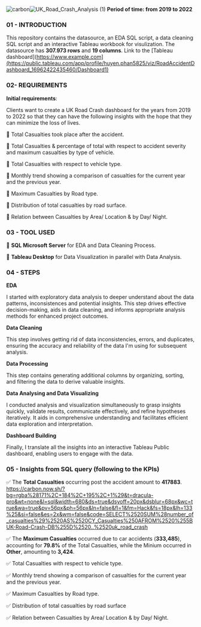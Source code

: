 ![carbon](https://github.com/Huyen-P/UK-Road-Crash-Analysis-2019-2022/assets/72473316/b608a203-2d7f-4565-84a3-e600ed878174)![UK_Road_Crash_Analysis (1)](https://github.com/Huyen-P/UK-Road-Crash-Analysis-2019-2022/assets/72473316/1c6f2c17-4bdd-4d79-9bbb-7491abd708eb)
**Period of time: from 2019 to 2022**

### 01 - INTRODUCTION
This repository contains the datasource, an EDA SQL script, a data cleaning SQL script and an interactive Tableau workbook for visulization.
The datasource has **307.973 rows** and **19 columns**.
Link to the [Tableau dashboard](https://www.example.com](https://public.tableau.com/app/profile/huyen.phan5825/viz/RoadAccidentDashboard_16962422435460/Dashboard1)

### 02- REQUIREMENTS
**Initial requirements**: 

Clients want to create a UK Road Crash dashboard for the years from 2019 to 2022 so that they can have the following insights with the hope that they can minimize the loss of lives.

📌 Total Casualties took place after the accident.

📌 Total Casualties & percentage of total with respect to accident severity and maximum casualties by type of vehicle.

📌 Total Casualties with respect to vehicle type.

📌 Monthly trend showing a comparison of casualties for the current year and the previous year.

📌 Maximum Casualties by Road type.

📌 Distribution of total casualties by road surface.

📌 Relation between Casualties by Area/ Location & by Day/ Night.

### 03 - TOOL USED
📌 **SQL Microsoft Server** for EDA and Data Cleaning Process.

📌 **Tableau Desktop** for Data Visualization in parallel with Data Analysis.

### 04 - STEPS
**EDA**

I started with exploratory data analysis to deeper understand about the data patterns, inconsistences and potential insights. This step drives effective decision-making, aids in data cleaning, and informs appropriate analysis methods for enhanced project outcomes.

**Data Cleaning**

This step involves getting rid of data inconsistencies, errors, and duplicates, ensuring the accuracy and reliability of the data I'm using for subsequent analysis.

**Data Processing**

This step contains generating additional columns by organizing, sorting, and filtering the data to derive valuable insights.

**Data Analysing and Data Visualizing**

I conducted analysis and visualization simultaneously to grasp insights quickly, validate results, communicate effectively, and refine hypotheses iteratively. It aids in comprehensive understanding and facilitates efficient data exploration and interpretation.

**Dashboard Building** 

Finally, I translate all the insights into an interactive Tableau Public dashboard, enabling users to engage with the data.

### 05 - Insights from SQL query (following to the KPIs)
✅ The **Total Casualties** occurring post the accident amount to **417883**.
https://carbon.now.sh/?bg=rgba%28171%2C+184%2C+195%2C+1%29&t=dracula-pro&wt=none&l=sql&width=680&ds=true&dsyoff=20px&dsblur=68px&wc=true&wa=true&pv=56px&ph=56px&ln=false&fl=1&fm=Hack&fs=18px&lh=133%25&si=false&es=2x&wm=false&code=SELECT%2520SUM%28number_of_casualties%29%2520AS%2520CY_Casualties%250AFROM%2520%255BUK-Road-Crash-DB%255D%2520..%2520uk_road_crash

✅ The **Maximum Casualties** occurred due to car accidents (**333,485**), accounting for **79.8%** of the Total Casualties, while the Minium occurred in **Other**, amounting to **3,424**.

✅ Total Casualties with respect to vehicle type.

✅ Monthly trend showing a comparison of casualties for the current year and the previous year.

✅ Maximum Casualties by Road type.

✅ Distribution of total casualties by road surface

✅ Relation between Casualties by Area/ Location & by Day/ Night.

